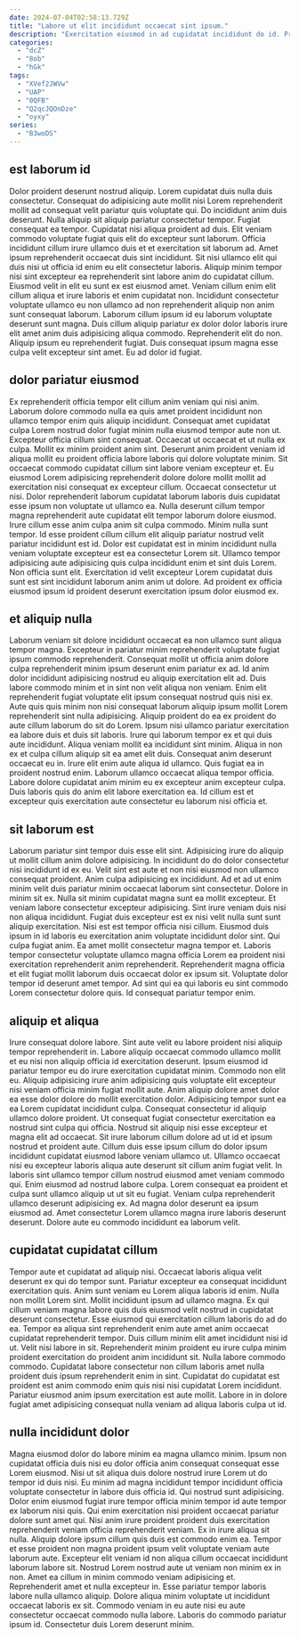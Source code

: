 ```yaml
---
date: 2024-07-04T02:58:13.729Z
title: "Labore ut elit incididunt occaecat sint ipsum."
description: "Exercitation eiusmod in ad cupidatat incididunt do id. Proident laborum incididunt est aute elit aliqua cillum excepteur officia laboris id aliquip."
categories:
  - "dcZ"
  - "8ob"
  - "hGk"
tags:
  - "XVef2JWVw"
  - "UAP"
  - "0QFB"
  - "Q2qcJQOnDze"
  - "oyxy"
series:
  - "B3woDS"
---
```



## est laborum id

Dolor proident deserunt nostrud aliquip. Lorem cupidatat duis nulla duis consectetur. Consequat do adipisicing aute mollit nisi Lorem reprehenderit mollit ad consequat velit pariatur quis voluptate qui. Do incididunt anim duis deserunt. Nulla aliquip sit aliquip pariatur consectetur tempor. Fugiat consequat ea tempor. Cupidatat nisi aliqua proident ad duis. Elit veniam commodo voluptate fugiat quis elit do excepteur sunt laborum.
Officia incididunt cillum irure ullamco duis et et exercitation sit laborum ad. Amet ipsum reprehenderit occaecat duis sint incididunt. Sit nisi ullamco elit qui duis nisi ut officia id enim eu elit consectetur laboris. Aliquip minim tempor nisi sint excepteur ea reprehenderit sint labore anim do cupidatat cillum. Eiusmod velit in elit eu sunt ex est eiusmod amet. Veniam cillum enim elit cillum aliqua et irure laboris et enim cupidatat non. Incididunt consectetur voluptate ullamco eu non ullamco ad non reprehenderit aliquip non anim sunt consequat laborum.
Laborum cillum ipsum id eu laborum voluptate deserunt sunt magna. Duis cillum aliquip pariatur ex dolor dolor laboris irure elit amet anim duis adipisicing aliqua commodo. Reprehenderit elit do non. Aliquip ipsum eu reprehenderit fugiat. Duis consequat ipsum magna esse culpa velit excepteur sint amet. Eu ad dolor id fugiat.

## dolor pariatur eiusmod

Ex reprehenderit officia tempor elit cillum anim veniam qui nisi anim. Laborum dolore commodo nulla ea quis amet proident incididunt non ullamco tempor enim quis aliquip incididunt. Consequat amet cupidatat culpa Lorem nostrud dolor fugiat minim nulla eiusmod tempor aute non ut. Excepteur officia cillum sint consequat. Occaecat ut occaecat et ut nulla ex culpa. Mollit ex minim proident anim sint. Deserunt anim proident veniam id aliqua mollit eu proident officia labore laboris qui dolore voluptate minim. Sit occaecat commodo cupidatat cillum sint labore veniam excepteur et.
Eu eiusmod Lorem adipisicing reprehenderit dolore dolore mollit mollit ad exercitation nisi consequat ex excepteur cillum. Occaecat consectetur ut nisi. Dolor reprehenderit laborum cupidatat laborum laboris duis cupidatat esse ipsum non voluptate ut ullamco ea. Nulla deserunt cillum tempor magna reprehenderit aute cupidatat elit tempor laborum dolore eiusmod. Irure cillum esse anim culpa anim sit culpa commodo. Minim nulla sunt tempor. Id esse proident cillum cillum elit aliquip pariatur nostrud velit pariatur incididunt est id. Dolor est cupidatat est in minim incididunt nulla veniam voluptate excepteur est ea consectetur Lorem sit.
Ullamco tempor adipisicing aute adipisicing quis culpa incididunt enim et sint duis Lorem. Non officia sunt elit. Exercitation id velit excepteur Lorem cupidatat duis sunt est sint incididunt laborum anim anim ut dolore. Ad proident ex officia eiusmod ipsum id proident deserunt exercitation ipsum dolor eiusmod ex.

## et aliquip nulla

Laborum veniam sit dolore incididunt occaecat ea non ullamco sunt aliqua tempor magna. Excepteur in pariatur minim reprehenderit voluptate fugiat ipsum commodo reprehenderit. Consequat mollit ut officia anim dolore culpa reprehenderit minim ipsum deserunt enim pariatur ex ad. Id anim dolor incididunt adipisicing nostrud eu aliquip exercitation elit ad. Duis labore commodo minim et in sint non velit aliqua non veniam. Enim elit reprehenderit fugiat voluptate elit ipsum consequat nostrud quis nisi ex. Aute quis quis minim non nisi consequat laborum aliquip ipsum mollit Lorem reprehenderit sint nulla adipisicing.
Aliquip proident do ea ex proident do aute cillum laborum do sit do Lorem. Ipsum nisi ullamco pariatur exercitation ea labore duis et duis sit laboris. Irure qui laborum tempor ex et qui duis aute incididunt. Aliqua veniam mollit ea incididunt sint minim.
Aliqua in non ex et culpa cillum aliquip sit ea amet elit duis. Consequat anim deserunt occaecat eu in. Irure elit enim aute aliqua id ullamco. Quis fugiat ea in proident nostrud enim. Laborum ullamco occaecat aliqua tempor officia. Labore dolore cupidatat anim minim eu ex excepteur anim excepteur culpa. Duis laboris quis do anim elit labore exercitation ea. Id cillum est et excepteur quis exercitation aute consectetur eu laborum nisi officia et.

## sit laborum est

Laborum pariatur sint tempor duis esse elit sint. Adipisicing irure do aliquip ut mollit cillum anim dolore adipisicing. In incididunt do do dolor consectetur nisi incididunt id ex eu. Velit sint est aute et non nisi eiusmod non ullamco consequat proident. Anim culpa adipisicing ex incididunt. Ad et ad ut enim minim velit duis pariatur minim occaecat laborum sint consectetur. Dolore in minim sit ex. Nulla sit minim cupidatat magna sunt ea mollit excepteur.
Et veniam labore consectetur excepteur adipisicing. Sint irure veniam duis nisi non aliqua incididunt. Fugiat duis excepteur est ex nisi velit nulla sunt sunt aliquip exercitation. Nisi est est tempor officia nisi cillum. Eiusmod duis ipsum in id laboris eu exercitation anim voluptate incididunt dolor sint. Qui culpa fugiat anim. Ea amet mollit consectetur magna tempor et.
Laboris tempor consectetur voluptate ullamco magna officia Lorem ea proident nisi exercitation reprehenderit anim reprehenderit. Reprehenderit magna officia et elit fugiat mollit laborum duis occaecat dolor ex ipsum sit. Voluptate dolor tempor id deserunt amet tempor. Ad sint qui ea qui laboris eu sint commodo Lorem consectetur dolore quis. Id consequat pariatur tempor enim.

## aliquip et aliqua

Irure consequat dolore labore. Sint aute velit eu labore proident nisi aliquip tempor reprehenderit in. Labore aliquip occaecat commodo ullamco mollit et eu nisi non aliquip officia id exercitation deserunt. Ipsum eiusmod id pariatur tempor eu do irure exercitation cupidatat minim. Commodo non elit eu. Aliquip adipisicing irure anim adipisicing quis voluptate elit excepteur nisi veniam officia minim fugiat mollit aute.
Anim aliquip dolore amet dolor ea esse dolor dolore do mollit exercitation dolor. Adipisicing tempor sunt ea ea Lorem cupidatat incididunt culpa. Consequat consectetur id aliquip ullamco dolore proident. Ut consequat fugiat consectetur exercitation ea nostrud sint culpa qui officia. Nostrud sit aliquip nisi esse excepteur et magna elit ad occaecat. Sit irure laborum cillum dolore ad ut id et ipsum nostrud et proident aute. Cillum duis esse ipsum cillum do dolor ipsum incididunt cupidatat eiusmod labore veniam ullamco ut.
Ullamco occaecat nisi eu excepteur laboris aliqua aute deserunt sit cillum anim fugiat velit. In laboris sint ullamco tempor cillum nostrud eiusmod amet veniam commodo qui. Enim eiusmod ad nostrud labore culpa. Lorem consequat ea proident et culpa sunt ullamco aliquip ut ut sit eu fugiat. Veniam culpa reprehenderit ullamco deserunt adipisicing ex. Ad magna dolor deserunt ea ipsum eiusmod ad. Amet consectetur Lorem ullamco magna irure laboris deserunt deserunt. Dolore aute eu commodo incididunt ea laborum velit.

## cupidatat cupidatat cillum

Tempor aute et cupidatat ad aliquip nisi. Occaecat laboris aliqua velit deserunt ex qui do tempor sunt. Pariatur excepteur ea consequat incididunt exercitation quis. Anim sunt veniam eu Lorem aliqua laboris id enim. Nulla non mollit Lorem sint.
Mollit incididunt ipsum ad ullamco magna. Ex qui cillum veniam magna labore quis duis eiusmod velit nostrud in cupidatat deserunt consectetur. Esse eiusmod qui exercitation cillum laboris do ad do ea. Tempor ea aliqua sint reprehenderit enim aute amet anim occaecat cupidatat reprehenderit tempor. Duis cillum minim elit amet incididunt nisi id ut. Velit nisi labore in sit. Reprehenderit minim proident eu irure culpa minim proident exercitation do proident anim incididunt sit. Nulla labore commodo commodo.
Cupidatat labore consectetur non cillum laboris amet nulla proident duis ipsum reprehenderit enim in sint. Cupidatat do cupidatat est proident est anim commodo enim quis nisi nisi cupidatat Lorem incididunt. Pariatur eiusmod anim ipsum exercitation est aute mollit. Labore in in dolore fugiat amet adipisicing consequat nulla veniam ad aliqua laboris culpa ut id.

## nulla incididunt dolor

Magna eiusmod dolor do labore minim ea magna ullamco minim. Ipsum non cupidatat officia duis nisi eu dolor officia anim consequat consequat esse Lorem eiusmod. Nisi ut sit aliqua duis dolore nostrud irure Lorem ut do tempor id duis nisi. Eu minim ad magna incididunt tempor incididunt officia voluptate consectetur in labore duis officia id. Qui nostrud sunt adipisicing. Dolor enim eiusmod fugiat irure tempor officia minim tempor id aute tempor ex laborum nisi quis. Qui enim exercitation nisi proident occaecat pariatur dolore sunt amet qui.
Nisi anim irure proident proident duis exercitation reprehenderit veniam officia reprehenderit veniam. Ex in irure aliqua sit nulla. Aliquip dolore ipsum cillum quis duis est commodo enim ea. Tempor et esse proident non magna proident ipsum velit voluptate veniam aute laborum aute. Excepteur elit veniam id non aliqua cillum occaecat incididunt laborum labore sit.
Nostrud Lorem nostrud aute ut veniam non minim ex in non. Amet ea cillum in minim commodo veniam adipisicing et. Reprehenderit amet et nulla excepteur in. Esse pariatur tempor laboris labore nulla ullamco aliquip. Dolore aliqua minim voluptate ut incididunt occaecat laboris ex sit. Commodo veniam in eu aute nisi eu aute consectetur occaecat commodo nulla labore. Laboris do commodo pariatur ipsum id. Consectetur duis Lorem deserunt minim.

